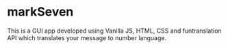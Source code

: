 # markSeven

This is a GUI app developed using Vanilla JS, HTML, CSS and funtranslation API which translates your message to number language.
